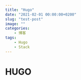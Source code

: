 ```yaml
---
title: "Hugo"
date: "2021-02-01 00:00:00+0200"
slug: "test-post"
image: ""
categories:
    - 博客
tags:
    - Hugo
    - Stack
---
```


# HUGO
